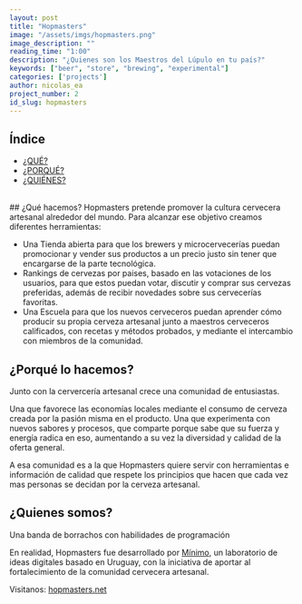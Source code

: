 ```yaml
---
layout: post
title: "Hopmasters"
image: "/assets/imgs/hopmasters.png"
image_description: ""
reading_time: "1:00"
description: "¿Quienes son los Maestros del Lúpulo en tu país?"
keywords: ["beer", "store", "brewing", "experimental"]
categories: ['projects']
author: nicolas_ea
project_number: 2
id_slug: hopmasters
---
```


## Índice

* <a href="#qué-hacemos">¿QUÉ?</a>
* <a href="#porqué-lo-hacemos">¿PORQUÉ?</a>
* <a href="#quienes-somos">¿QUIÉNES?</a>

<br>
## ¿Qué hacemos?
Hopmasters pretende promover la cultura cervecera artesanal alrededor del mundo.
Para alcanzar ese objetivo creamos diferentes herramientas:

* Una <i class="fas fa-shopping-cart mr-1"></i>Tienda abierta para que los brewers y microcervecerías puedan promocionar y vender sus productos a un precio justo sin tener que encargarse de la parte tecnológica.
* <i class="fas fa-medal mr-1"></i>Rankings de cervezas por paises, basado en las votaciones de los usuarios, para que estos puedan votar, discutir y comprar sus cervezas preferidas, además de recibir novedades sobre sus cervecerías favoritas.
* Una <i class="fas fa-graduation-cap mr-1"></i>Escuela para que los nuevos cerveceros puedan aprender cómo producir su propia cerveza artesanal junto a maestros cerveceros calificados, con recetas y métodos probados, y mediante el intercambio con miembros de la comunidad.

## ¿Porqué lo hacemos?
Junto con la cervercería artesanal crece una comunidad de entusiastas.

Una que favorece las economías locales mediante el consumo de cerveza creada por la pasión misma en el producto. Una que experimenta con nuevos sabores y procesos, que comparte porque sabe que su fuerza y energía radica en eso, aumentando a su vez la diversidad y calidad de la oferta general.

A esa comunidad es a la que Hopmasters quiere servir con herramientas e información de calidad que respete los principios que hacen que cada vez mas personas se decidan por la cerveza artesanal.

## ¿Quienes somos?
Una banda de borrachos con habilidades de programación <i class="fas fa-grin-beam-sweat"></i>

En realidad, Hopmasters fue desarrollado por <a href="https://minimo.io"><i class="fas fa-circle mr-1" style="color:black;"></i>Mínimo</a>, un laboratorio de ideas digitales basado en Uruguay, con la iniciativa de aportar al fortalecimiento de la comunidad cervecera artesanal.

Visitanos: [hopmasters.net](https://hopmasters.net/)
